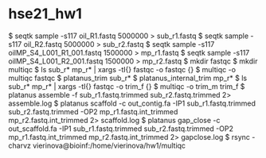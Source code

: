# hse21_hw1



$ seqtk sample -s117 oil_R1.fastq 5000000 > sub_r1.fastq 
$ seqtk sample -s117 oil_R2.fastq 5000000 > sub_r2.fastq
$ seqtk sample -s117 oilMP_S4_L001_R1_001.fastq 1500000 > mp_r1.fastq
$ seqtk sample -s117 oilMP_S4_L001_R2_001.fastq 1500000 > mp_r2.fastq
$ mkdir fastqc
$ mkdir multiqc
$ ls sub_r* mp_r* | xargs -tI{} fastqc -o fastqc {}
$ multiqc -o multiqc fastqc
$ platanus_trim sub_r*
$ platanus_internal_trim mp_r*
$ ls sub_r* mp_r* | xargs -tI{} fastqc -o trim_f {}
$ multiqc -o trim_m trim_f
$ platanus assemble -f sub_r1.fastq.trimmed sub_r2.fastq.trimmed 2> assemble.log
$ platanus scaffold -c out_contig.fa -IP1 sub_r1.fastq.trimmed sub_r2.fastq.trimmed -OP2 mp_r1.fastq.int_trimmed mp_r2.fastq.int_trimmed 2> scaffold.log
$ platanus gap_close -c out_scaffold.fa -IP1 sub_r1.fastq.trimmed sub_r2.fastq.trimmed -OP2 mp_r1.fastq.int_trimmed mp_r2.fastq.int_trimmed 2> gapclose.log
$ rsync -charvz vierinova@bioinf:/home/vierinova/hw1/multiqc
